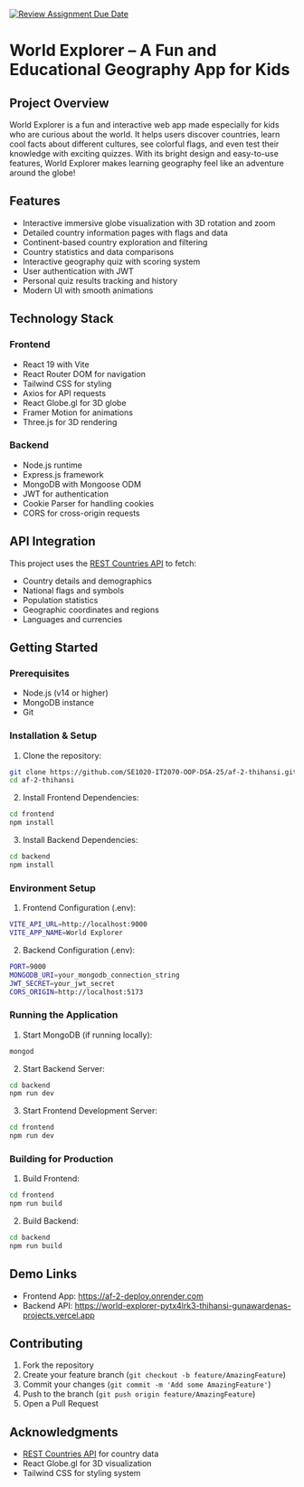 [![Review Assignment Due Date](https://classroom.github.com/assets/deadline-readme-button-22041afd0340ce965d47ae6ef1cefeee28c7c493a6346c4f15d667ab976d596c.svg)](https://classroom.github.com/a/mNaxAqQD)

# World Explorer – A Fun and Educational Geography App for Kids

## Project Overview

World Explorer is a fun and interactive web app made especially for kids who are curious about the world. It helps users discover countries, learn cool facts about different cultures, see colorful flags, and even test their knowledge with exciting quizzes. With its bright design and easy-to-use features, World Explorer makes learning geography feel like an adventure around the globe!

## Features

- Interactive immersive globe visualization with 3D rotation and zoom
- Detailed country information pages with flags and data
- Continent-based country exploration and filtering
- Country statistics and data comparisons
- Interactive geography quiz with scoring system
- User authentication with JWT
- Personal quiz results tracking and history
- Modern UI with smooth animations

## Technology Stack

### Frontend

- React 19 with Vite
- React Router DOM for navigation
- Tailwind CSS for styling
- Axios for API requests
- React Globe.gl for 3D globe
- Framer Motion for animations
- Three.js for 3D rendering

### Backend

- Node.js runtime
- Express.js framework
- MongoDB with Mongoose ODM
- JWT for authentication
- Cookie Parser for handling cookies
- CORS for cross-origin requests

## API Integration

This project uses the [REST Countries API](https://restcountries.com) to fetch:

- Country details and demographics
- National flags and symbols
- Population statistics
- Geographic coordinates and regions
- Languages and currencies

## Getting Started

### Prerequisites

- Node.js (v14 or higher)
- MongoDB instance
- Git

### Installation & Setup

1. Clone the repository:

```sh
git clone https://github.com/SE1020-IT2070-OOP-DSA-25/af-2-thihansi.git
cd af-2-thihansi
```

2. Install Frontend Dependencies:

```sh
cd frontend
npm install
```

3. Install Backend Dependencies:

```sh
cd backend
npm install
```

### Environment Setup

1. Frontend Configuration (.env):

```sh
VITE_API_URL=http://localhost:9000
VITE_APP_NAME=World Explorer
```

2. Backend Configuration (.env):

```sh
PORT=9000
MONGODB_URI=your_mongodb_connection_string
JWT_SECRET=your_jwt_secret
CORS_ORIGIN=http://localhost:5173
```

### Running the Application

1. Start MongoDB (if running locally):

```sh
mongod
```

2. Start Backend Server:

```sh
cd backend
npm run dev
```

3. Start Frontend Development Server:

```sh
cd frontend
npm run dev
```

### Building for Production

1. Build Frontend:

```sh
cd frontend
npm run build
```

2. Build Backend:

```sh
cd backend
npm run build
```

## Demo Links

- Frontend App: https://af-2-deploy.onrender.com
- Backend API: https://world-explorer-pytx4lrk3-thihansi-gunawardenas-projects.vercel.app

## Contributing

1. Fork the repository
2. Create your feature branch (`git checkout -b feature/AmazingFeature`)
3. Commit your changes (`git commit -m 'Add some AmazingFeature'`)
4. Push to the branch (`git push origin feature/AmazingFeature`)
5. Open a Pull Request

## Acknowledgments

- [REST Countries API](https://restcountries.com) for country data
- React Globe.gl for 3D visualization
- Tailwind CSS for styling system